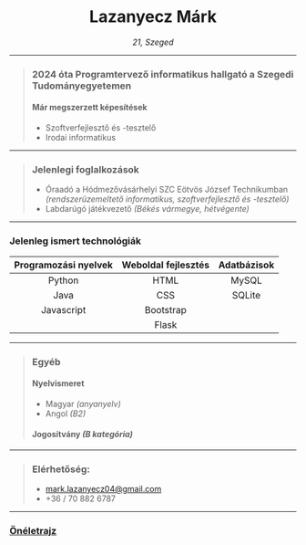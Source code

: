 <h1 align="center">Lazanyecz Márk</h1>

<p align="center" style="font-style: italic;">
  21, Szeged
</p>

***
> ### 2024 óta Programtervező informatikus hallgató a Szegedi Tudományegyetemen
> #### Már megszerzett képesítések
> - Szoftverfejlesztő és -tesztelő
> - Irodai informatikus
***
> ### Jelenlegi foglalkozások
> - Óraadó a Hódmezővásárhelyi SZC Eötvös József Technikumban *(rendszerüzemeltető informatikus, szoftverfejlesztő és -tesztelő)*
> - Labdarúgó játékvezető *(Békés vármegye, hétvégente)*
***
### Jelenleg ismert technológiák
| Programozási nyelvek | Weboldal fejlesztés | Adatbázisok |
| :----: | :----: | :----: |
| Python | HTML | MySQL |
| Java | CSS | SQLite |
| Javascript | Bootstrap | |
| | Flask | |
***
> ### Egyéb
> #### Nyelvismeret
> - Magyar *(anyanyelv)*
> - Angol *(B2)*
> #### Jogosítvány *(B kategória)*
***
> ### Elérhetőség: 
> - mark.lazanyecz04@gmail.com
> - +36 / 70 882 6787
***
### [Önéletrajz](https://drive.google.com/drive/folders/1pFjrz1wuXb4uTMpz5K9MrYnHLiwI_eQ0?usp=sharing)
